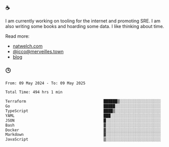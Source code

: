 ### ☕

I am currently working on tooling for the internet and promoting SRE. I am also writing some books and hoarding some data. I like thinking about time. 

Read more:

 - [natwelch.com](https://natwelch.com)
 - [@icco@merveilles.town](https://merveilles.town/@icco)
 - [blog](https://writing.natwelch.com)

### 🕒

<!--START_SECTION:waka-->

```txt
From: 09 May 2024 - To: 09 May 2025

Total Time: 494 hrs 1 min

Terraform                                  ██████▒░░░░░░░░░░░░░░░░░░   25.95 %
Go                                         █████░░░░░░░░░░░░░░░░░░░░   19.98 %
TypeScript                                 ████▒░░░░░░░░░░░░░░░░░░░░   17.16 %
YAML                                       ███░░░░░░░░░░░░░░░░░░░░░░   11.72 %
JSON                                       █░░░░░░░░░░░░░░░░░░░░░░░░   04.21 %
Bash                                       ▓░░░░░░░░░░░░░░░░░░░░░░░░   03.04 %
Docker                                     ▓░░░░░░░░░░░░░░░░░░░░░░░░   02.85 %
Markdown                                   ▓░░░░░░░░░░░░░░░░░░░░░░░░   02.54 %
JavaScript                                 ▒░░░░░░░░░░░░░░░░░░░░░░░░   01.84 %
```

<!--END_SECTION:waka-->
